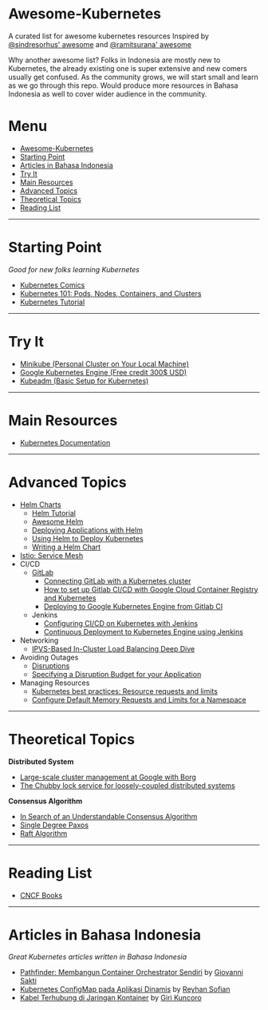 Awesome-Kubernetes
=======================================================================

A curated list for awesome kubernetes resources
Inspired by [@sindresorhus' awesome](https://github.com/sindresorhus/awesome) and [@ramitsurana' awesome](https://github.com/ramitsurana/awesome-kubernetes)

Why another awesome list? Folks in Indonesia are mostly new to Kubernetes, the already existing one is super extensive and new comers usually get confused. As the community grows, we will start small and learn as we go through this repo. Would produce more resources in Bahasa Indonesia as well to cover wider audience in the community.

Menu
=======================================================================

- [Awesome-Kubernetes](#awesome-kubernetes)
- [Starting Point](#starting-point)
- [Articles in Bahasa Indonesia](#articles-in-bahasa-indonesia)
- [Try It](#try-it)
- [Main Resources](#main-resources)
- [Advanced Topics](#advanced-topics)
- [Theoretical Topics](#theoretical-topics)
- [Reading List](#reading-list)

-----------------------------------------------------------------------

Starting Point
=======================================================================

*Good for new folks learning Kubernetes*
- [Kubernetes Comics](https://cloud.google.com/kubernetes-engine/kubernetes-comic/)
- [Kubernetes 101: Pods, Nodes, Containers, and Clusters](https://medium.com/google-cloud/kubernetes-101-pods-nodes-containers-and-clusters-c1509e409e16) 
- [Kubernetes Tutorial](https://kubernetes.io/docs/tutorials/)


-----------------------------------------------------------------------
Try It
=======================================================================

- [Minikube (Personal Cluster on Your Local Machine)](https://kubernetes.io/docs/setup/minikube/)
- [Google Kubernetes Engine (Free credit 300$ USD)](https://cloud.google.com/free/)
- [Kubeadm (Basic Setup for Kubernetes)](https://labs.play-with-k8s.com )


-----------------------------------------------------------------------
Main Resources
=======================================================================

- [Kubernetes Documentation](https://kubernetes.io/docs/home/)


-----------------------------------------------------------------------
Advanced Topics
=======================================================================

- [Helm Charts](https://helm.sh)
    - [Helm Tutorial](https://github.com/muffin87/helm-tutorial)
    - [Awesome Helm](https://github.com/cdwv/awesome-helm)
    - [Deploying Applications with Helm](https://cloudacademy.com/blog/deploying-kubernetes-applications-with-helm/)
    - [Using Helm to Deploy Kubernetes](https://daemonza.github.io/2017/02/20/using-helm-to-deploy-to-kubernetes/)
    - [Writing a Helm Chart](https://www.influxdata.com/blog/packaged-kubernetes-deployments-writing-helm-chart/)
- [Istio: Service Mesh](https://istio.io/)
- CI/CD
    - [GitLab](https://about.gitlab.com/solutions/kubernetes/)
        - [Connecting GitLab with a Kubernetes cluster](https://docs.gitlab.com/ee/user/project/clusters/)
        - [How to set up Gitlab CI/CD with Google Cloud Container Registry and Kubernetes](https://medium.com/@davivc/how-to-set-up-gitlab-ci-cd-with-google-cloud-container-registry-and-kubernetes-fa88ab7b1295)
        - [Deploying to Google Kubernetes Engine from Gitlab CI](https://medium.com/john-lewis-software-engineering/deploying-to-google-kubernetes-engine-from-gitlab-ci-feaf51dae0c1)
    - Jenkins
        - [Configuring CI/CD on Kubernetes with Jenkins](https://medium.com/containerum/configuring-ci-cd-on-kubernetes-with-jenkins-89eab7234270)
        - [Continuous Deployment to Kubernetes Engine using Jenkins](https://cloud.google.com/solutions/continuous-delivery-jenkins-kubernetes-engine)
- Networking
    - [IPVS-Based In-Cluster Load Balancing Deep Dive](https://kubernetes.io/blog/2018/07/09/ipvs-based-in-cluster-load-balancing-deep-dive/)
- Avoiding Outages
    - [Disruptions](https://kubernetes.io/docs/concepts/workloads/pods/disruptions/)
    - [Specifying a Disruption Budget for your Application](https://kubernetes.io/docs/tasks/run-application/configure-pdb/)
- Managing Resources
    - [Kubernetes best practices: Resource requests and limits](https://cloud.google.com/blog/products/gcp/kubernetes-best-practices-resource-requests-and-limits)
    - [Configure Default Memory Requests and Limits for a Namespace](https://kubernetes.io/docs/tasks/administer-cluster/manage-resources/)

-----------------------------------------------------------------------
Theoretical Topics
=======================================================================

**Distributed System**
- [Large-scale cluster management at Google with Borg](https://pdos.csail.mit.edu/6.824/papers/borg.pdf)
- [The Chubby lock service for loosely-coupled distributed systems](http://static.googleusercontent.com/media/research.google.com/en//archive/chubby-osdi06.pdf)

**Consensus Algorithm**

- [In Search of an Understandable Consensus Algorithm](web.stanford.edu/~ouster/cgi-bin/papers/raft-atc14)
- [Single Degree Paxos](https://mwhittaker.github.io/blog/single_decree_paxos/)
- [Raft Algorithm](https://ramcloud.stanford.edu/wiki/download/attachments/11370504/raft.pdf)


-----------------------------------------------------------------------
Reading List
=======================================================================
- [CNCF Books](https://github.com/cncf/ambassadors/blob/master/BOOKS.md)


-----------------------------------------------------------------------
Articles in Bahasa Indonesia
=======================================================================

*Great Kubernetes articles written in Bahasa Indonesia*

- [Pathfinder: Membangun Container Orchestrator Sendiri](https://medium.com/pujanggateknologi/pathfinder-membangun-container-orchestrator-sendiri-634eeeb3a0b) by [Giovanni Sakti](https://twitter.com/giosakti)
- [Kubernetes ConfigMap pada Aplikasi Dinamis](https://medium.com/pujanggateknologi/kubernetes-configmap-pada-aplikasi-dinamis-dce2d38a1040) by [Reyhan Sofian](https://github.com/reyhansofian)
- [Kabel Terhubung di Jaringan Kontainer](https://medium.com/pujanggateknologi/kabel-terhubung-di-jaringan-kontainer-ae46208cde30) by [Giri Kuncoro](https://twitter.com/girikuncoro)
